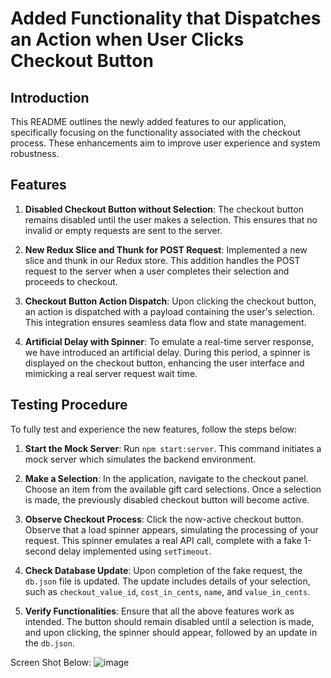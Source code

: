 
# Added Functionality that Dispatches an Action when User Clicks Checkout Button

## Introduction
This README outlines the newly added features to our application, specifically focusing on the functionality associated with the checkout process. These enhancements aim to improve user experience and system robustness.

## Features

1. **Disabled Checkout Button without Selection**: The checkout button remains disabled until the user makes a selection. This ensures that no invalid or empty requests are sent to the server.

2. **New Redux Slice and Thunk for POST Request**: Implemented a new slice and thunk in our Redux store. This addition handles the POST request to the server when a user completes their selection and proceeds to checkout.

3. **Checkout Button Action Dispatch**: Upon clicking the checkout button, an action is dispatched with a payload containing the user's selection. This integration ensures seamless data flow and state management.

4. **Artificial Delay with Spinner**: To emulate a real-time server response, we have introduced an artificial delay. During this period, a spinner is displayed on the checkout button, enhancing the user interface and mimicking a real server request wait time.

## Testing Procedure

To fully test and experience the new features, follow the steps below:

1. **Start the Mock Server**: Run `npm start:server`. This command initiates a mock server which simulates the backend environment.

2. **Make a Selection**: In the application, navigate to the checkout panel. Choose an item from the available gift card selections. Once a selection is made, the previously disabled checkout button will become active.

3. **Observe Checkout Process**: Click the now-active checkout button. Observe that a load spinner appears, simulating the processing of your request. This spinner emulates a real API call, complete with a fake 1-second delay implemented using `setTimeout`.

4. **Check Database Update**: Upon completion of the fake request, the `db.json` file is updated. The update includes details of your selection, such as `checkout_value_id`, `cost_in_cents`, `name`, and `value_in_cents`.

5. **Verify Functionalities**: Ensure that all the above features work as intended. The button should remain disabled until a selection is made, and upon clicking, the spinner should appear, followed by an update in the `db.json`.

Screen Shot Below: 
![image](https://github.com/ismumchow/prize-out/assets/24498139/c085654e-fb57-49f0-9555-603627f656ab)
